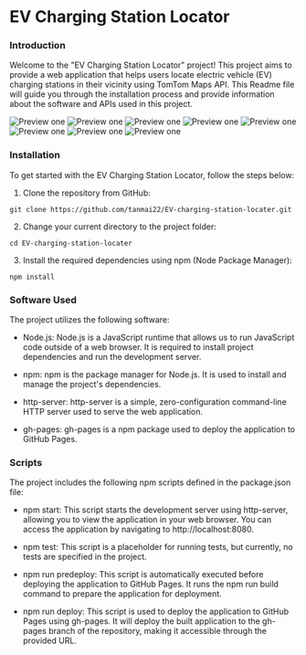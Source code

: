 
# EV Charging Station Locator

### Introduction

Welcome to the "EV Charging Station Locator" project! This project aims to provide a web application that helps users locate electric vehicle (EV) charging stations in their vicinity using TomTom Maps API. This Readme file will guide you through the installation process and provide information about the software and APIs used in this project.

![Preview one](./app/static/preview/screen1.png)
![Preview one](./app/static/preview/screen2.png)
![Preview one](./app/static/preview/screen3.png)
![Preview one](./app/static/preview/screen4.png)
![Preview one](./app/static/preview/screen5.png)
![Preview one](./app/static/preview/screen6.png)
![Preview one](./app/static/preview/screen7.png)
![Preview one](./app/static/preview/screen8.png)

### Installation
To get started with the EV Charging Station Locator, follow the steps below:

1. Clone the repository from GitHub:
```
git clone https://github.com/tanmai22/EV-charging-station-locater.git
```

2. Change your current directory to the project folder:
```
cd EV-charging-station-locater
```

3. Install the required dependencies using npm (Node Package Manager):
```
npm install
```

### Software Used
The project utilizes the following software:

- Node.js: Node.js is a JavaScript runtime that allows us to run JavaScript code outside of a web browser. It is required to install project dependencies and run the development server.

- npm: npm is the package manager for Node.js. It is used to install and manage the project's dependencies.

- http-server: http-server is a simple, zero-configuration command-line HTTP server used to serve the web application.

- gh-pages: gh-pages is a npm package used to deploy the application to GitHub Pages.

### Scripts

The project includes the following npm scripts defined in the package.json file:

- npm start: This script starts the development server using http-server, allowing you to view the application in your web browser. You can access the application by navigating to http://localhost:8080.

- npm test: This script is a placeholder for running tests, but currently, no tests are specified in the project.

- npm run predeploy: This script is automatically executed before deploying the application to GitHub Pages. It runs the npm run build command to prepare the application for deployment.

- npm run deploy: This script is used to deploy the application to GitHub Pages using gh-pages. It will deploy the built application to the gh-pages branch of the repository, making it accessible through the provided URL.
